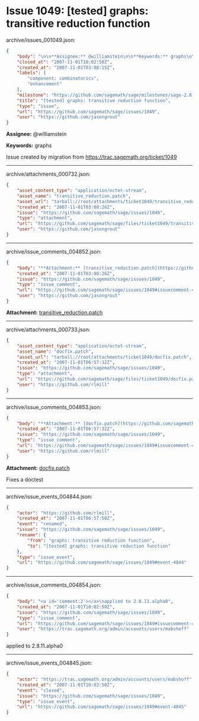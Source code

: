 # Issue 1049: [tested] graphs: transitive reduction function

archive/issues_001049.json:
```json
{
    "body": "\n\n**Assignee:** @williamstein\n\n**Keywords:** graphs\n\nIssue created by migration from https://trac.sagemath.org/ticket/1049\n\n",
    "closed_at": "2007-11-01T10:02:50Z",
    "created_at": "2007-11-01T03:08:15Z",
    "labels": [
        "component: combinatorics",
        "enhancement"
    ],
    "milestone": "https://github.com/sagemath/sage/milestones/sage-2.8.11",
    "title": "[tested] graphs: transitive reduction function",
    "type": "issue",
    "url": "https://github.com/sagemath/sage/issues/1049",
    "user": "https://github.com/jasongrout"
}
```


**Assignee:** @williamstein

**Keywords:** graphs

Issue created by migration from https://trac.sagemath.org/ticket/1049





---

archive/attachments_000732.json:
```json
{
    "asset_content_type": "application/octet-stream",
    "asset_name": "transitive_reduction.patch",
    "asset_url": "tarball://root/attachments/ticket1049/transitive_reduction.patch",
    "created_at": "2007-11-01T03:08:26Z",
    "issue": "https://github.com/sagemath/sage/issues/1049",
    "type": "attachment",
    "url": "https://github.com/sagemath/sage/files/ticket1049/transitive_reduction.patch",
    "user": "https://github.com/jasongrout"
}
```



---

archive/issue_comments_004852.json:
```json
{
    "body": "**Attachment:** [transitive_reduction.patch](https://github.com/sagemath/sage/files/ticket1049/transitive_reduction.patch)",
    "created_at": "2007-11-01T03:08:26Z",
    "issue": "https://github.com/sagemath/sage/issues/1049",
    "type": "issue_comment",
    "url": "https://github.com/sagemath/sage/issues/1049#issuecomment-4852",
    "user": "https://github.com/jasongrout"
}
```

**Attachment:** [transitive_reduction.patch](https://github.com/sagemath/sage/files/ticket1049/transitive_reduction.patch)



---

archive/attachments_000733.json:
```json
{
    "asset_content_type": "application/octet-stream",
    "asset_name": "docfix.patch",
    "asset_url": "tarball://root/attachments/ticket1049/docfix.patch",
    "created_at": "2007-11-01T06:57:32Z",
    "issue": "https://github.com/sagemath/sage/issues/1049",
    "type": "attachment",
    "url": "https://github.com/sagemath/sage/files/ticket1049/docfix.patch",
    "user": "https://github.com/rlmill"
}
```



---

archive/issue_comments_004853.json:
```json
{
    "body": "**Attachment:** [docfix.patch](https://github.com/sagemath/sage/files/ticket1049/docfix.patch)\n\nFixes a doctest",
    "created_at": "2007-11-01T06:57:32Z",
    "issue": "https://github.com/sagemath/sage/issues/1049",
    "type": "issue_comment",
    "url": "https://github.com/sagemath/sage/issues/1049#issuecomment-4853",
    "user": "https://github.com/rlmill"
}
```

**Attachment:** [docfix.patch](https://github.com/sagemath/sage/files/ticket1049/docfix.patch)

Fixes a doctest



---

archive/issue_events_004844.json:
```json
{
    "actor": "https://github.com/rlmill",
    "created_at": "2007-11-01T06:57:50Z",
    "event": "renamed",
    "issue": "https://github.com/sagemath/sage/issues/1049",
    "rename": {
        "from": "graphs: transitive reduction function",
        "to": "[tested] graphs: transitive reduction function"
    },
    "type": "issue_event",
    "url": "https://github.com/sagemath/sage/issues/1049#event-4844"
}
```



---

archive/issue_comments_004854.json:
```json
{
    "body": "<a id='comment:2'></a>\napplied to 2.8.11.alpha0",
    "created_at": "2007-11-01T10:02:50Z",
    "issue": "https://github.com/sagemath/sage/issues/1049",
    "type": "issue_comment",
    "url": "https://github.com/sagemath/sage/issues/1049#issuecomment-4854",
    "user": "https://trac.sagemath.org/admin/accounts/users/mabshoff"
}
```

<a id='comment:2'></a>
applied to 2.8.11.alpha0



---

archive/issue_events_004845.json:
```json
{
    "actor": "https://trac.sagemath.org/admin/accounts/users/mabshoff",
    "created_at": "2007-11-01T10:02:50Z",
    "event": "closed",
    "issue": "https://github.com/sagemath/sage/issues/1049",
    "type": "issue_event",
    "url": "https://github.com/sagemath/sage/issues/1049#event-4845"
}
```
